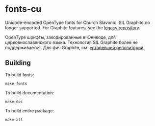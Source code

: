 # fonts-cu
Unicode-encoded OpenType fonts for Church Slavonic.
SIL Graphite no longer supported. For Graphite features, see the
[legacy repository](https://github.com/slavonic/fonts-cu-legacy).

OpenType шрифты, закодированные в Юникоде, для церковнославянского языка.
Технология SIL Graphite более не поддерживается. Для фич Graphite,
см. [устаревший репозиторий](https://github.com/slavonic/fonts-cu-legacy).

## Building

To build fonts:

```
make fonts
```

To build documentation:

```
make doc
```

To build entire package:

```
make all
```

